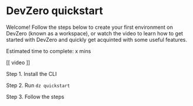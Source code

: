 # DevZero quickstart

Welcome! Follow the steps below to create your first environment on DevZero (known as a workspace), or watch the video to learn how to get started with DevZero and quickly get acquinted with some useful features. 

Estimated time to complete: x mins

[[ video ]]

Step 1. Install the CLI

Step 2. Run `dz quickstart`

Step 3. Follow the steps
